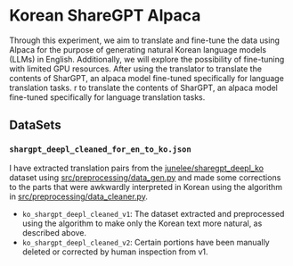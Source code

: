 # Korean ShareGPT Alpaca

Through this experiment, we aim to translate and fine-tune the data using Alpaca for the purpose of generating natural Korean language models (LLMs) in English. Additionally, we will explore the possibility of fine-tuning with limited GPU resources.
After using the translator to translate the contents of SharGPT, an alpaca model fine-tuned specifically for language translation tasks.
r to translate the contents of SharGPT, an alpaca model fine-tuned specifically for language translation tasks.

## DataSets
### `shargpt_deepl_cleaned_for_en_to_ko.json`

I have extracted translation pairs from the [junelee/sharegpt_deepl_ko](https://huggingface.co/datasets/junelee/sharegpt_deepl_ko) dataset using [src/preprocessing/data_gen.py](https://github.com/dsdanielpark/ko-sharegpt-deepl-alpaca/blob/main/src/preprocessing/data_gen.py) and made some corrections to the parts that were awkwardly interpreted in Korean using the algorithm in [src/preprocessing/data_cleaner.py](https://github.com/dsdanielpark/ko-sharegpt-deepl-alpaca/blob/main/src/preprocessing/data_cleaner.py).

- `ko_shargpt_deepl_cleaned_v1`: The dataset extracted and preprocessed using the algorithm to make only the Korean text more natural, as described above.
- `ko_shargpt_deepl_cleaned_v2`: Certain portions have been manually deleted or corrected by human inspection from v1.